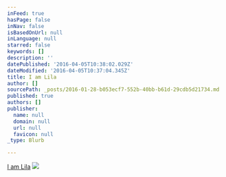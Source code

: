 ```yaml
---
inFeed: true
hasPage: false
inNav: false
isBasedOnUrl: null
inLanguage: null
starred: false
keywords: []
description: ''
datePublished: '2016-04-05T10:38:02.029Z'
dateModified: '2016-04-05T10:37:04.345Z'
title: I am Lila
author: []
sourcePath: _posts/2016-01-28-b053ecf7-552b-40bb-b61d-29cdb5d21734.md
published: true
authors: []
publisher:
  name: null
  domain: null
  url: null
  favicon: null
_type: Blurb

---
```

[I am Lila][0]
![](https://the-grid-user-content.s3-us-west-2.amazonaws.com/e59f6f8e-97e5-42dc-a8b3-b07cc73b02c0.jpg)

[0]: null